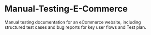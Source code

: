 # Manual-Testing-E-Commerce
Manual testing documentation for an eCommerce website, including structured test cases and bug reports for key user flows and Test plan.

